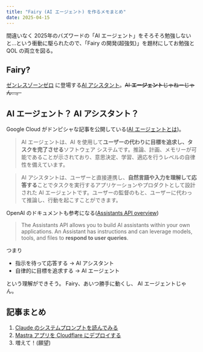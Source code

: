```yaml
---
title: "Fairy (AI エージェント) を作るメモまとめ"
date: 2025-04-15
---
```


間違いなく 2025年のバズワードの「AI エージェント」をそろそろ勉強しないと...という衝動に駆られたので、「Fairy の開発(超強気)」を題材にしてお勉強と QOL の両立を図る。

## Fairy?

[ゼンレスゾーンゼロ](https://zenless.hoyoverse.com/ja-jp/main) に登場する[AI アシスタント](https://zenless.hoyoverse.com/ja-jp/news/114170)。~~AI **エージェント**じゃねーじゃん...。~~

## AI エージェント？ AI アシスタント？

Google Cloud がドンピシャな記事を公開している([AI エージェントとは](https://cloud.google.com/discover/what-are-ai-agents?hl=ja))。

> AI エージェントは、AI を使用して**ユーザーの代わりに目標を追求し、タスクを完了させる**ソフトウェア システムです。推論、計画、メモリーが可能であることが示されており、意思決定、学習、適応を行うレベルの自律性を備えています。

> AI アシスタントは、ユーザーと直接連携し、**自然言語や入力を理解して応答する**ことでタスクを実行するアプリケーションやプロダクトとして設計された AI エージェントです。ユーザーの監督のもと、ユーザーに代わって推論し、行動を起こすことができます。

OpenAI のドキュメントも参考になる([Assistants API overview](https://platform.openai.com/docs/assistants/overview))

> The Assistants API allows you to build AI assistants within your own applications. An Assistant has instructions and can leverage models, tools, and files to **respond to user queries**.

つまり

- 指示を待って応答する -> AI アシスタント
- 自律的に目標を追求する -> AI エージェント

という理解ができそう。 Fairy、あいつ勝手に動くし、 AI エージェントじゃん。

## 記事まとめ

1. [Claude のシステムプロンプトを読んでみる](./claude-3-7-sonnet-system-prompt)
2. [Mastra アプリを Cloudflare にデプロイする](./deploy-mastra-app-to-cloudflare-workers)
3. 増えて！(願望)
